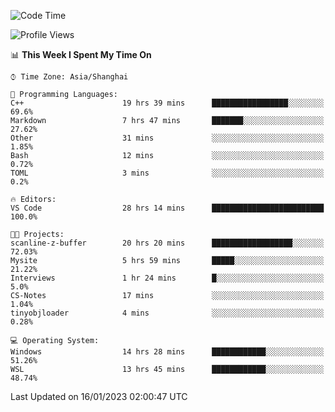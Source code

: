 <!--START_SECTION:waka-->
![Code Time](http://img.shields.io/badge/Code%20Time-593%20hrs%2030%20mins-blue)

![Profile Views](http://img.shields.io/badge/Profile%20Views-1-blue)

📊 **This Week I Spent My Time On** 

```text
⌚︎ Time Zone: Asia/Shanghai

💬 Programming Languages: 
C++                      19 hrs 39 mins      █████████████████░░░░░░░░   69.6% 
Markdown                 7 hrs 47 mins       ███████░░░░░░░░░░░░░░░░░░   27.62% 
Other                    31 mins             ░░░░░░░░░░░░░░░░░░░░░░░░░   1.85% 
Bash                     12 mins             ░░░░░░░░░░░░░░░░░░░░░░░░░   0.72% 
TOML                     3 mins              ░░░░░░░░░░░░░░░░░░░░░░░░░   0.2%

🔥 Editors: 
VS Code                  28 hrs 14 mins      █████████████████████████   100.0%

🐱‍💻 Projects: 
scanline-z-buffer        20 hrs 20 mins      ██████████████████░░░░░░░   72.03% 
Mysite                   5 hrs 59 mins       █████░░░░░░░░░░░░░░░░░░░░   21.22% 
Interviews               1 hr 24 mins        █░░░░░░░░░░░░░░░░░░░░░░░░   5.0% 
CS-Notes                 17 mins             ░░░░░░░░░░░░░░░░░░░░░░░░░   1.04% 
tinyobjloader            4 mins              ░░░░░░░░░░░░░░░░░░░░░░░░░   0.28%

💻 Operating System: 
Windows                  14 hrs 28 mins      ████████████░░░░░░░░░░░░░   51.26% 
WSL                      13 hrs 45 mins      ████████████░░░░░░░░░░░░░   48.74%

```


 Last Updated on 16/01/2023 02:00:47 UTC
<!--END_SECTION:waka-->